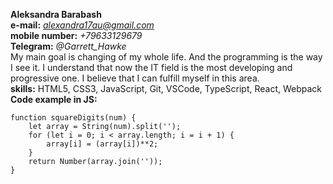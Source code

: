 **Aleksandra Barabash**  
**e-mail:** *alexandra17au@gmail.com*  
**mobile number:** *+79633129679*  
**Telegram:** *@Garrett_Hawke*  
My main goal is changing of my whole life. And the programming is the way I see it. I understand that now the IT field is the most developing and progressive one. I believe that I can fulfill myself in this area.  
**skills:** HTML5, CSS3, JavaScript, Git, VSCode, TypeScript, React, Webpack
**Code example in JS:**  
```
function squareDigits(num) {
    let array = String(num).split('');
    for (let i = 0; i < array.length; i = i + 1) {
        array[i] = (array[i])**2;
    }
    return Number(array.join(''));
}
```  
